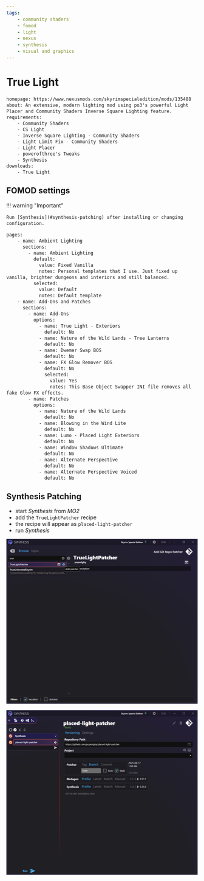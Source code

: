 ```yaml
---
tags:
    - community shaders
    - fomod
    - light
    - nexus
    - synthesis
    - visual and graphics
---
```


# True Light

```project_info
homepage: https://www.nexusmods.com/skyrimspecialedition/mods/135488
about: An extensive, modern lighting mod using po3's powerful Light Placer and Community Shaders Inverse Square Lighting feature.
requirements:
    - Community Shaders
    - CS Light
    - Inverse Square Lighting - Community Shaders
    - Light Limit Fix - Community Shaders
    - Light Placer
    - powerofthree's Tweaks
    - Synthesis
downloads:
    - True Light
```

## FOMOD settings

!!! warning "Important"

    Run [Synthesis](#synthesis-patching) after installing or changing configuration.

```fomod_settings
pages:
    - name: Ambient Lighting
      sections:
        - name: Ambient Lighting
          default:
            value: Fixed Vanilla
            notes: Personal templates that I use. Just fixed up vanilla, brighter dungeons and interiors and still balanced.
          selected:
            value: Default
            notes: Default template
    - name: Add-Ons and Patches
      sections:
        - name: Add-Ons
          options:
            - name: True Light - Exteriors
              default: No
            - name: Nature of the Wild Lands - Tree Lanterns
              default: No
            - name: Dwemer Swap BOS
              default: No
            - name: FX Glow Remover BOS
              default: No
              selected:
                value: Yes
                notes: This Base Object Swapper INI file removes all fake Glow FX effects.
        - name: Patches
          options:
            - name: Nature of the Wild Lands
              default: No
            - name: Blowing in the Wind Lite
              default: No
            - name: Lumo - Placed Light Exteriors
              default: No
            - name: Window Shadows Ultimate
              default: No
            - name: Alternate Perspective
              default: No
            - name: Alternate Perspective Voiced
              default: No
```

## Synthesis Patching

* start *Synthesis* from *MO2*
* add the ``TrueLightPatcher`` recipe
* the recipe will appear as ``placed-light-patcher``
* run *Synthesis*

![search for true light patcher recipe](../../images/true_light_synthesis_1.png)

![recipe added and ready](../../images/true_light_synthesis_2.png)

